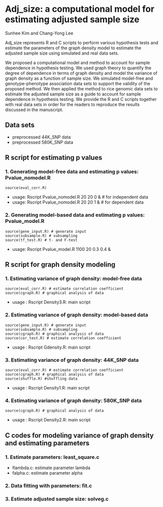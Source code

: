 # Adj_size: a computational model for estimating adjusted sample size     
Sunhee Kim and Chang-Yong Lee    

Adj_size represents R and C scripts to perform various hypothesis tests and estimate the parameters of the graph density model to estimate the adjusted sample size using simulated and real data sets.    

We proposed a computational model and method to account for sample dependence in hypothesis testing. We used graph theory to quantify the degree of dependence in terms of graph density and model the variance of graph density as a function of sample size. We simulated model-free and genotype-phenotype association data sets to support the validity of the proposed method. We then applied the method to rice genomic data sets to estimate the adjusted sample size as a guide to account for sample dependence in hypothesis testing. We provide the R and C scripts together with real data sets in order for the readers to reproduce the results discussed in the manuscript.    

## Data sets
*	preprocessed 44K_SNP data
*	preprocessed 580K_SNP data



## R script for estimating p values 
### 1. Generating model-free data and estimating p values: Pvalue_nomodel.R       
    source(eval_corr.R)    
*	usage: Rscript Pvalue_nomodel.R  20  20  0 &    # for independent data    
*	usage: Rscript Pvalue_nomodel.R  20  20  1 &    # for dependent data    

### 2. Generating model-based data and estimating p values: Pvalue_model.R     
    source(gene_input.R) # generate input    
    source(subsample.R) # subsampling     
    source(tf_test.R) # t- and F-test   
*	usage: Rscript Pvalue_model.R  1100  20  0.3  0.4  &     



## R script for graph density modeling
### 1.	Estimating variance of graph density: model-free data      
  
    source(eval_corr.R) # estimate correlation coefficient    
    source(cgraph.R) # graphical analysis of data    
*	usage : Rscript Density3.R: main script  

### 2.	Estimating variance of graph density: model-based data    
   
    source(gene_input.R) # generate input    
    source(subsample.R) # subsampling   
    source(cgraph.R) # graphical analysis of data    
    source(cor_test.R) # estimate correlation coefficient    
*	usage : Rscript Gdensity.R: main script 

### 3.	Estimating variance of graph density: 44K_SNP data    
 
    source(eval_corr.R) # estimate correlation coefficient    
    source(cgraph.R) # graphical analysis of data    
    source(shuffle.R) #shuffling data    
* usage : Rscript	Density1.R: main script   

### 4.	Estimating variance of graph density: 580K_SNP data    
   
    source(cgraph.R) # graphical analysis of data   
* usage : Rscript Density2.R: main script 

## C codes for modeling variance of graph density and estimating parameters

### 1.	Estimate parameters: least_square.c        
*	flambda.c: estimate parameter lambda    
*	falpha.c: estimate parameter alpha    

### 2.	Data fitting with parameters: fit.c    

### 3.	Estimate adjusted sample size: solveg.c    

